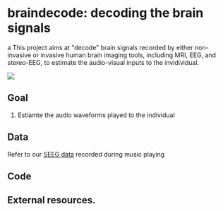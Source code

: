 # braindecode: decoding the brain signals
a
This project aims at "decode" brain signals recorded by either non-invasive or invasive human brain imaging tools, including MRI, EEG, and stereo-EEG, to estimate the audio-visual inputs to the invidividual. 


![](https://github.com/fahsuanlin/braindecode/blob/main/images/braindecode.png)

## Goal

1. Estiamte the audio waveforms played to the individual

## Data

Refer to our [SEEG data]() recorded during music playing

## Code

## External resources.
